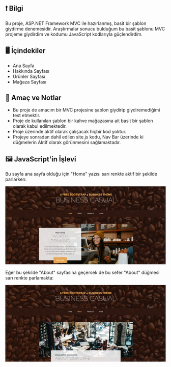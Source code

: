 ## ❗ Bilgi
Bu proje, ASP.NET Framework MVC ile hazırlanmış, basit bir şablon giydirme denemesidir. Araştırmalar sonucu bulduğum bu basit şablonu MVC projeme giydirdim ve kodumu JavaScript kodlarıyla güçlendirdim.

## 🖥️ İçindekiler
- Ana Sayfa
- Hakkında Sayfası
- Ürünler Sayfası
- Mağaza Sayfası

## 📁 Amaç ve Notlar
- Bu proje de amacım bir MVC projesine şablon giydirip giydiremediğimi test etmektir.
- Proje de kullanılan şablon bir kahve mağazasına ait basit bir şablon olarak kabul edilmektedir.
- Proje üzerinde aktif olarak çalışacak hiçbir kod yoktur.
- Projeye sonradan dahil edilen site.js kodu, Nav Bar üzerinde ki düğmelerin Aktif olarak görünmesini sağlamaktadır.

## 🖼️ JavaScript'in İşlevi
Bu sayfa ana sayfa olduğu için "Home" yazısı sarı renkte aktif bir şekilde parlarken:

<img src="https://github.com/ahmetalpcinar/ahmetalpcinar/blob/main/PNG/Images/imageBTT1.png">

Eğer bu şekilde "About" sayfasına geçersek de bu sefer "About" düğmesi sarı renkte parlamakta:

<img src="https://github.com/ahmetalpcinar/ahmetalpcinar/blob/main/PNG/Images/imageBTT2.png">
